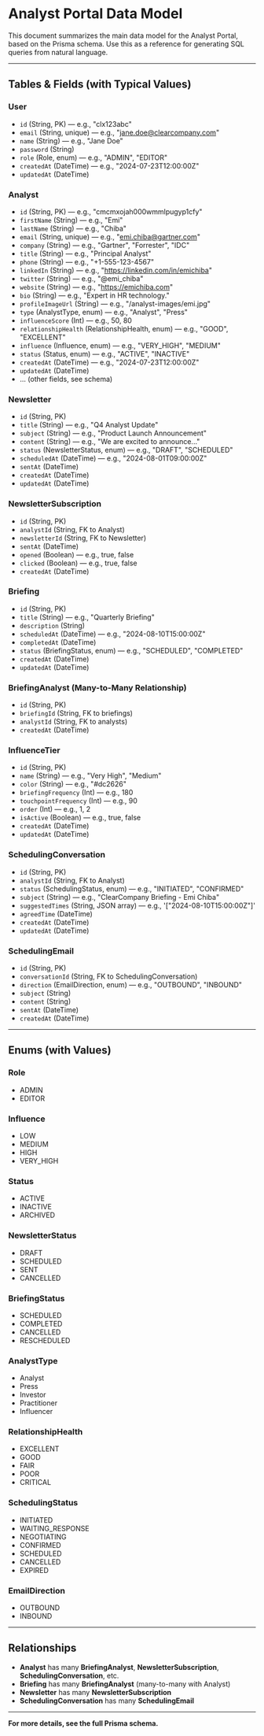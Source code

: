 # Analyst Portal Data Model

This document summarizes the main data model for the Analyst Portal, based on the Prisma schema. Use this as a reference for generating SQL queries from natural language.

---

## Tables & Fields (with Typical Values)

### User
- `id` (String, PK) — e.g., "clx123abc"
- `email` (String, unique) — e.g., "jane.doe@clearcompany.com"
- `name` (String) — e.g., "Jane Doe"
- `password` (String)
- `role` (Role, enum) — e.g., "ADMIN", "EDITOR"
- `createdAt` (DateTime) — e.g., "2024-07-23T12:00:00Z"
- `updatedAt` (DateTime)

### Analyst
- `id` (String, PK) — e.g., "cmcmxojah000wmmlpugyp1cfy"
- `firstName` (String) — e.g., "Emi"
- `lastName` (String) — e.g., "Chiba"
- `email` (String, unique) — e.g., "emi.chiba@gartner.com"
- `company` (String) — e.g., "Gartner", "Forrester", "IDC"
- `title` (String) — e.g., "Principal Analyst"
- `phone` (String) — e.g., "+1-555-123-4567"
- `linkedIn` (String) — e.g., "https://linkedin.com/in/emichiba"
- `twitter` (String) — e.g., "@emi_chiba"
- `website` (String) — e.g., "https://emichiba.com"
- `bio` (String) — e.g., "Expert in HR technology."
- `profileImageUrl` (String) — e.g., "/analyst-images/emi.jpg"
- `type` (AnalystType, enum) — e.g., "Analyst", "Press"
- `influenceScore` (Int) — e.g., 50, 80
- `relationshipHealth` (RelationshipHealth, enum) — e.g., "GOOD", "EXCELLENT"
- `influence` (Influence, enum) — e.g., "VERY_HIGH", "MEDIUM"
- `status` (Status, enum) — e.g., "ACTIVE", "INACTIVE"
- `createdAt` (DateTime) — e.g., "2024-07-23T12:00:00Z"
- `updatedAt` (DateTime)
- ... (other fields, see schema)

### Newsletter
- `id` (String, PK)
- `title` (String) — e.g., "Q4 Analyst Update"
- `subject` (String) — e.g., "Product Launch Announcement"
- `content` (String) — e.g., "We are excited to announce..."
- `status` (NewsletterStatus, enum) — e.g., "DRAFT", "SCHEDULED"
- `scheduledAt` (DateTime) — e.g., "2024-08-01T09:00:00Z"
- `sentAt` (DateTime)
- `createdAt` (DateTime)
- `updatedAt` (DateTime)

### NewsletterSubscription
- `id` (String, PK)
- `analystId` (String, FK to Analyst)
- `newsletterId` (String, FK to Newsletter)
- `sentAt` (DateTime)
- `opened` (Boolean) — e.g., true, false
- `clicked` (Boolean) — e.g., true, false
- `createdAt` (DateTime)

### Briefing
- `id` (String, PK)
- `title` (String) — e.g., "Quarterly Briefing"
- `description` (String)
- `scheduledAt` (DateTime) — e.g., "2024-08-10T15:00:00Z"
- `completedAt` (DateTime)
- `status` (BriefingStatus, enum) — e.g., "SCHEDULED", "COMPLETED"
- `createdAt` (DateTime)
- `updatedAt` (DateTime)

### BriefingAnalyst (Many-to-Many Relationship)
- `id` (String, PK)
- `briefingId` (String, FK to briefings)
- `analystId` (String, FK to analysts)
- `createdAt` (DateTime)

### InfluenceTier
- `id` (String, PK)
- `name` (String) — e.g., "Very High", "Medium"
- `color` (String) — e.g., "#dc2626"
- `briefingFrequency` (Int) — e.g., 180
- `touchpointFrequency` (Int) — e.g., 90
- `order` (Int) — e.g., 1, 2
- `isActive` (Boolean) — e.g., true, false
- `createdAt` (DateTime)
- `updatedAt` (DateTime)

### SchedulingConversation
- `id` (String, PK)
- `analystId` (String, FK to Analyst)
- `status` (SchedulingStatus, enum) — e.g., "INITIATED", "CONFIRMED"
- `subject` (String) — e.g., "ClearCompany Briefing - Emi Chiba"
- `suggestedTimes` (String, JSON array) — e.g., '["2024-08-10T15:00:00Z"]'
- `agreedTime` (DateTime)
- `createdAt` (DateTime)
- `updatedAt` (DateTime)

### SchedulingEmail
- `id` (String, PK)
- `conversationId` (String, FK to SchedulingConversation)
- `direction` (EmailDirection, enum) — e.g., "OUTBOUND", "INBOUND"
- `subject` (String)
- `content` (String)
- `sentAt` (DateTime)
- `createdAt` (DateTime)

---

## Enums (with Values)

### Role
- ADMIN
- EDITOR

### Influence
- LOW
- MEDIUM
- HIGH
- VERY_HIGH

### Status
- ACTIVE
- INACTIVE
- ARCHIVED

### NewsletterStatus
- DRAFT
- SCHEDULED
- SENT
- CANCELLED

### BriefingStatus
- SCHEDULED
- COMPLETED
- CANCELLED
- RESCHEDULED

### AnalystType
- Analyst
- Press
- Investor
- Practitioner
- Influencer

### RelationshipHealth
- EXCELLENT
- GOOD
- FAIR
- POOR
- CRITICAL

### SchedulingStatus
- INITIATED
- WAITING_RESPONSE
- NEGOTIATING
- CONFIRMED
- SCHEDULED
- CANCELLED
- EXPIRED

### EmailDirection
- OUTBOUND
- INBOUND

---

## Relationships
- **Analyst** has many **BriefingAnalyst**, **NewsletterSubscription**, **SchedulingConversation**, etc.
- **Briefing** has many **BriefingAnalyst** (many-to-many with Analyst)
- **Newsletter** has many **NewsletterSubscription**
- **SchedulingConversation** has many **SchedulingEmail**

---

**For more details, see the full Prisma schema.** 